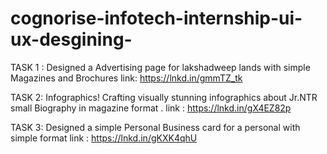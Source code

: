 # cognorise-infotech-internship-ui-ux-desgining- 
TASK 1 : 
Designed a Advertising page for lakshadweep lands with simple Magazines and Brochures
link: https://lnkd.in/gmmTZ_tk

TASK 2: 
Infographics! Crafting visually stunning infographics about Jr.NTR small Biography in magazine format .
link : https://lnkd.in/gX4EZ82p

TASK 3: 
Designed a simple Personal Business card for a personal with simple format
link : https://lnkd.in/gKXK4qhU
